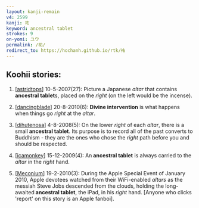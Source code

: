 ```yaml
---
layout: kanji-remain
v4: 2599
kanji: 祐
keyword: ancestral tablet
strokes: 9
on-yomi: ユウ
permalink: /祐/
redirect_to: https://hochanh.github.io/rtk/祐
---
```


## Koohii stories: 

1) [<a href="http://kanji.koohii.com/profile/astridtops">astridtops</a>] 10-5-2007(27): Picture a Japanese <em>altar</em> that contains<strong> ancestral tablet</strong>s, placed on the <em>right</em> (on the left would be the incense).

2) [<a href="http://kanji.koohii.com/profile/dancingblade">dancingblade</a>] 20-8-2010(6): <strong>Divine intervention</strong> is what happens when things go <em>right</em> at the <em>altar</em>.

3) [<a href="http://kanji.koohii.com/profile/dihutenosa">dihutenosa</a>] 4-8-2008(5): On the lower <em>right</em> of each <em>altar</em>, there is a small<strong> ancestral tablet</strong>. Its purpose is to record all of the past converts to Buddhism - they are the ones who chose the <em>right</em> path before you and should be respected.

4) [<a href="http://kanji.koohii.com/profile/icamonkey">icamonkey</a>] 15-12-2009(4): An<strong> ancestral tablet</strong> is always carried to the <em>altar</em> in the <em>right</em> hand.

5) [<a href="http://kanji.koohii.com/profile/Meconium">Meconium</a>] 19-2-2010(3): During the Apple Special Event of January 2010, Apple devotees watched from their WiFi-enabled <em>altars</em> as the messiah Steve Jobs descended from the clouds, holding the long-awaited<strong> ancestral tablet</strong>, the iPad, in his <em>right</em> hand. [Anyone who clicks &#039;report&#039; on this story is an Apple fanboi].

